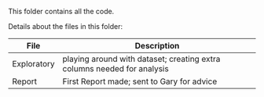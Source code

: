 This folder contains all the code.  
  
Details about the files in this folder:
  
File | Description
---|---------------------------------------------------------------------
Exploratory | playing around with dataset; creating extra columns needed for analysis
Report | First Report made; sent to Gary for advice
